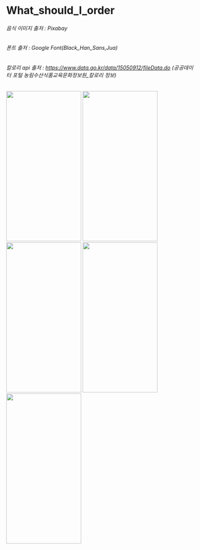# What_should_I_order

###### 음식 이미지 출저 : Pixabay

###### 폰트 출저 : Google Font(Black_Han_Sans,Jua)

###### 칼로리 api 출저 : https://www.data.go.kr/data/15050912/fileData.do (공공데이터 포털 농림수산식품교육문화정보원_칼로리 정보)

<img src="https://user-images.githubusercontent.com/87749498/178858010-098fc531-42e7-4577-a675-fc61fc63c246.png"  width="200" height="400"/> <img src="https://user-images.githubusercontent.com/87749498/178858074-9f3fe258-19ba-4b84-83a7-b8d8619a9d15.png"  width="200" height="400"/> <img src="https://user-images.githubusercontent.com/87749498/178858083-9b8244f3-c4d5-4e2a-868c-c05db66748e4.png"  width="200" height="400"/> <img src="https://user-images.githubusercontent.com/87749498/178858096-82d99d74-4511-4ae0-8361-c69789abef0b.png"  width="200" height="400"/><img src="https://user-images.githubusercontent.com/87749498/178858118-f30754cb-9a25-4246-bbe2-30552d3e3321.png"  width="200" height="400"/> 


